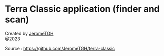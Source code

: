 # Terra Classic application (finder and scan)

Created by [JeromeTGH](https://github.com/JeromeTGH)<br />
@2023

Source : https://github.com/JeromeTGH/terra-classic
